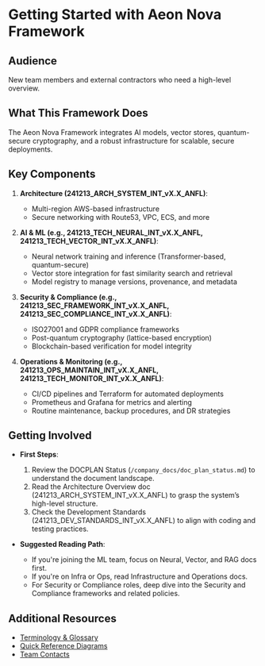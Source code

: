 # Getting Started with Aeon Nova Framework

## Audience
New team members and external contractors who need a high-level overview.

## What This Framework Does
The Aeon Nova Framework integrates AI models, vector stores, quantum-secure cryptography, and a robust infrastructure for scalable, secure deployments.

## Key Components
1. **Architecture (241213_ARCH_SYSTEM_INT_vX.X_ANFL)**:
   - Multi-region AWS-based infrastructure
   - Secure networking with Route53, VPC, ECS, and more

2. **AI & ML (e.g., 241213_TECH_NEURAL_INT_vX.X_ANFL, 241213_TECH_VECTOR_INT_vX.X_ANFL)**:
   - Neural network training and inference (Transformer-based, quantum-secure)
   - Vector store integration for fast similarity search and retrieval
   - Model registry to manage versions, provenance, and metadata

3. **Security & Compliance (e.g., 241213_SEC_FRAMEWORK_INT_vX.X_ANFL, 241213_SEC_COMPLIANCE_INT_vX.X_ANFL)**:
   - ISO27001 and GDPR compliance frameworks
   - Post-quantum cryptography (lattice-based encryption)
   - Blockchain-based verification for model integrity

4. **Operations & Monitoring (e.g., 241213_OPS_MAINTAIN_INT_vX.X_ANFL, 241213_TECH_MONITOR_INT_vX.X_ANFL)**:
   - CI/CD pipelines and Terraform for automated deployments
   - Prometheus and Grafana for metrics and alerting
   - Routine maintenance, backup procedures, and DR strategies

## Getting Involved
- **First Steps**:
  1. Review the DOCPLAN Status (`/company_docs/doc_plan_status.md`) to understand the document landscape.
  2. Read the Architecture Overview doc (241213_ARCH_SYSTEM_INT_vX.X_ANFL) to grasp the system’s high-level structure.
  3. Check the Development Standards (241213_DEV_STANDARDS_INT_vX.X_ANFL) to align with coding and testing practices.

- **Suggested Reading Path**:
  - If you're joining the ML team, focus on Neural, Vector, and RAG docs first.
  - If you're on Infra or Ops, read Infrastructure and Operations docs.
  - For Security or Compliance roles, deep dive into the Security and Compliance frameworks and related policies.

## Additional Resources
- [Terminology & Glossary](./glossary.md)
- [Quick Reference Diagrams](./diagrams/overview_architecture.png)
- [Team Contacts](./team_contacts.md)
